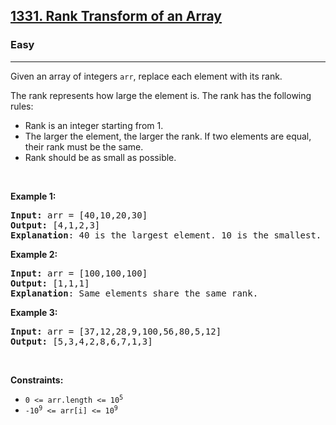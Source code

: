 <h2><a href="https://leetcode.com/problems/rank-transform-of-an-array/">1331. Rank Transform of an Array</a></h2><h3>Easy</h3><hr><div><p>Given an array of integers&nbsp;<code>arr</code>, replace each element with its rank.</p>

<p>The rank represents how large the element is. The rank has the following rules:</p>

<ul>
	<li>Rank is an integer starting from 1.</li>
	<li>The larger the element, the larger the rank. If two elements are equal, their rank must be the same.</li>
	<li>Rank should be as small as possible.</li>
</ul>

<p>&nbsp;</p>
<p><strong>Example 1:</strong></p>

<pre><strong>Input:</strong> arr = [40,10,20,30]
<strong>Output:</strong> [4,1,2,3]
<strong>Explanation</strong>: 40 is the largest element. 10 is the smallest. 20 is the second smallest. 30 is the third smallest.</pre>

<p><strong>Example 2:</strong></p>

<pre><strong>Input:</strong> arr = [100,100,100]
<strong>Output:</strong> [1,1,1]
<strong>Explanation</strong>: Same elements share the same rank.
</pre>

<p><strong>Example 3:</strong></p>

<pre><strong>Input:</strong> arr = [37,12,28,9,100,56,80,5,12]
<strong>Output:</strong> [5,3,4,2,8,6,7,1,3]
</pre>

<p>&nbsp;</p>
<p><strong>Constraints:</strong></p>

<ul data-read-aloud-multi-block="true">
	<li><code>0 &lt;= arr.length &lt;= 10<sup>5</sup></code></li>
	<li><code>-10<sup>9</sup>&nbsp;&lt;= arr[i] &lt;= 10<sup>9</sup></code></li>
</ul>
</div>